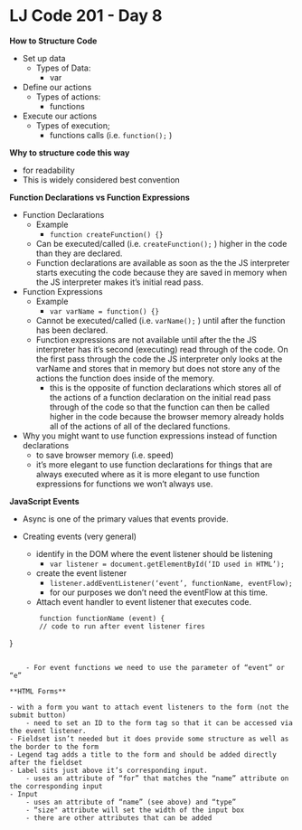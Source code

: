 # LJ Code 201 - Day 8
**How to Structure Code**
- Set up data
    - Types of Data:
        - var
- Define our actions
    - Types of actions:
        - functions
- Execute our actions
    - Types of execution;
        - functions calls (i.e. `function();` )

**Why to structure code this way**
- for readability
- This is widely considered best convention

**Function Declarations vs Function Expressions**
- Function Declarations
    -  Example
        - `function createFunction() {}`
    - Can be executed/called (i.e. `createFunction();` ) higher in the code than they are declared.
    - Function declarations are available as soon as the the JS interpreter starts executing the code because they are saved in memory when the JS interpreter makes it’s initial read pass.
- Function Expressions
    - Example
        - `var varName = function() {}`
    - Cannot be executed/called (i.e. `varName();` ) until after the function has been declared.
    - Function expressions are not available until after the the JS interpreter has it’s second (executing) read through of the code. On the first pass through the code the JS interpreter only looks at the varName and stores that in memory but does not store any of the actions the function does inside of the memory.
        - this is the opposite of function declarations which stores all of the actions of a function declaration on the initial read pass through of the code so that the function can then be called higher in the code because the browser memory already holds all of the actions of all of the declared functions.
- Why you might want to use function expressions instead of function declarations
    - to save browser memory (i.e. speed)
    - it’s more elegant to use function declarations for things that are always executed where as it is more elegant to use function expressions for functions we won’t always use.

**JavaScript Events**

- Async is one of the primary values that events provide.
- Creating events (very general)
    - identify in the DOM where the event listener should be listening
        - `var listener = document.getElementById(‘ID used in HTML’);`
    - create the event listener
        - `listener.addEventListener(‘event’, functionName, eventFlow);`
        - for our purposes we don’t need the eventFlow at this time.
    - Attach event handler to event listener that executes code.

    ```
        function functionName (event) {
        // code to run after event listener fires
}
```

    - For event functions we need to use the parameter of “event” or “e”

**HTML Forms**

- with a form you want to attach event listeners to the form (not the submit button)
    - need to set an ID to the form tag so that it can be accessed via the event listener.
- Fieldset isn’t needed but it does provide some structure as well as the border to the form
- Legend tag adds a title to the form and should be added directly after the fieldset
- Label sits just above it’s corresponding input.
    - uses an attribute of “for” that matches the “name” attribute on the corresponding input
- Input
    - uses an attribute of “name” (see above) and “type”
    - “size" attribute will set the width of the input box
    - there are other attributes that can be added

